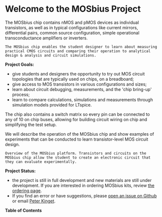 <!-- 
```{raw} html
<center>
<video controls width="320" autoplay muted>
  <source src="../_static/videos/MOSbius.mp4" type="video/mp4">
  Your browser does not support the video tag
</video>
</center>
```
-->

# Welcome to the MOSbius Project

The MOSbius chip contains nMOS and pMOS devices as individual transistors, as
well as in typical configurations like current mirrors, differential pairs, common source configuration, simple operational transconductance amplifiers or inverters. 

```{figure} img/cycle.png
The MOSbius chip enables the student designer to learn about measuring practical CMOS circuits and comparing their operation to analytical design & analysis and circuit simulations. 
```

**Project Goals:** 
- give students and designers the opportunity to try out MOS circuit topologies that are typically used on chips, on a breadboard;
- give access to MOS transistors in various configurations and sizes;
- learn about circuit debugging, measurements, and the 'chip bring-up' process;
- learn to compare calculations, simulations and measurements through simulation models provided for LTspice. 

The chip also contains a switch matrix so every pin can be connected to any of 10 on chip buses, allowing for building circuit wiring on chip and simplifying the test setup. 

We will describe the operation of the MOSbius chip and show examples of experiments that can be conducted to learn transistor-level MOS circuit design. 

```{figure} img/Mobius_platform_overview.png
Overview of the MOSbius platform. Transistors and circuits on the MOSbius chip allow the student to create an electronic circuit that they can evaluate experimentally.
```

**Project Status:**
- the project is still in full development and new materials are still under development. If you are interested in ordering MOSbius kits, review [the ordering page](../ordering/ordering).
- If you find an error or have suggestions, please [open an issue on Github](https://github.com/peterkinget/MOSbiusBook/issues/new) or email [Peter Kinget](mailto:pk171+mosbius@columbia.edu).

**Table of Contents**
```{tableofcontents}
```
